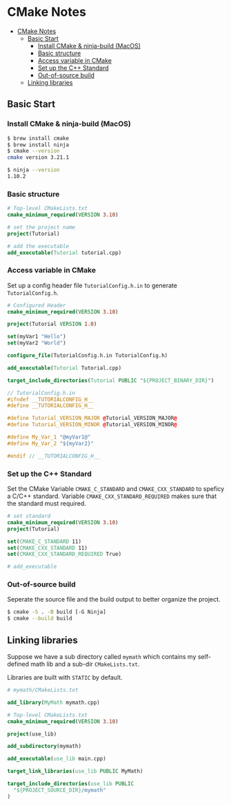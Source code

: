 # CMake Notes

- [CMake Notes](#cmake-notes)
  - [Basic Start](#basic-start)
    - [Install CMake & ninja-build (MacOS)](#install-cmake--ninja-build-macos)
    - [Basic structure](#basic-structure)
    - [Access variable in CMake](#access-variable-in-cmake)
    - [Set up the C++ Standard](#set-up-the-c-standard)
    - [Out-of-source build](#out-of-source-build)
  - [Linking libraries](#linking-libraries)

## Basic Start 

### Install CMake & ninja-build (MacOS)

```sh
$ brew install cmake
$ brew install ninja
$ cmake --version
cmake version 3.21.1

$ ninja --version
1.10.2

```

### Basic structure

```cmake
# Top-level CMakeLists.txt
cmake_minimum_required(VERSION 3.10)

# set the project name
project(Tutorial)

# add the executable
add_executable(Tutorial tutorial.cpp)
```

### Access variable in CMake

Set up a config header file `TutorialConfig.h.in` to generate `TutorialConfig.h`.

```cmake
# Configured Header
cmake_minimum_required(VERSION 3.10)

project(Tutorial VERSION 1.0)

set(myVar1 "Hello")
set(myVar2 "World")

configure_file(TutorialConfig.h.in TutorialConfig.h)

add_executable(Tutorial Tutorial.cpp)

target_include_directories(Tutorial PUBLIC "${PROJECT_BINARY_DIR}")
```

```cpp
// TutorialConfig.h.in
#ifndef __TUTORIALCONFIG_H__
#define __TUTORIALCONFIG_H__

#define Tutorial_VERSION_MAJOR @Tutorial_VERSION_MAJOR@
#define Tutorial_VERSION_MINOR @Tutorial_VERSION_MINOR@

#define My_Var_1 "@myVar1@"
#define My_Var_2 "${myVar2}"

#endif // __TUTORIALCONFIG_H__
```

### Set up the C++ Standard

Set the CMake Variable `CMAKE_C_STANDARD` and `CMAKE_CXX_STANDARD` to speficy a C/C++ standard. Variable `CMAKE_CXX_STANDARD_REQUIRED` makes sure that the standard must required.

```cmake
# set standard
cmake_minimum_required(VERSION 3.10)
project(Tutorial)

set(CMAKE_C_STANDARD 11)
set(CMAKE_CXX_STANDARD 11)
set(CMAKE_CXX_STANDARD_REQUIRED True)

# add_executable
```

### Out-of-source build

Seperate the source file and the build output to better organize the project.

```sh
$ cmake -S . -B build [-G Ninja] 
$ cmake --build build
```

## Linking libraries

Suppose we have a sub directory called `mymath` which contains my self-defined math lib and a sub-dir `CMakeLists.txt`. 

Libraries are built with `STATIC` by default.

```cmake
# mymath/CMakeLists.txt

add_library(MyMath mymath.cpp)
```

```cmake
# Top-level CMakeLists.txt
cmake_minimum_required(VERSION 3.10)

project(use_lib)

add_subdirectory(mymath)

add_executable(use_lib main.cpp)

target_link_libraries(use_lib PUBLIC MyMath)

target_include_directories(use_lib PUBLIC
  "${PROJECT_SOURCE_DIR}/mymath"
)
```
